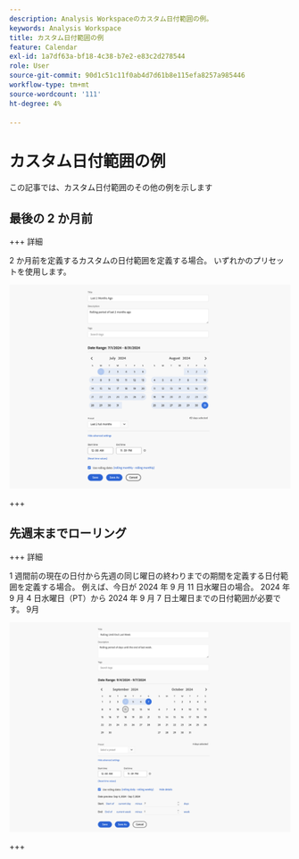 ```yaml
---
description: Analysis Workspaceのカスタム日付範囲の例。
keywords: Analysis Workspace
title: カスタム日付範囲の例
feature: Calendar
exl-id: 1a7df63a-bf18-4c38-b7e2-e83c2d278544
role: User
source-git-commit: 90d1c51c11f0ab4d7d61b8e115efa8257a985446
workflow-type: tm+mt
source-wordcount: '111'
ht-degree: 4%

---
```


# カスタム日付範囲の例

この記事では、カスタム日付範囲のその他の例を示します



## 最後の 2 か月前

+++ 詳細

2 か月前を定義するカスタムの日付範囲を定義する場合。 いずれかのプリセットを使用します。

![ 過去 2 か月前 ](assets/date-range-example-simple.png)

+++


## 先週末までローリング

+++ 詳細

1 週間前の現在の日付から先週の同じ曜日の終わりまでの期間を定義する日付範囲を定義する場合。 例えば、今日が 2024 年 9 月 11 日水曜日の場合。 2024 年 9 月 4 日水曜日（PT）から 2024 年 9 月 7 日土曜日までの日付範囲が必要です。 9月

![ 日付範囲の例 ](assets/date-range-example.png)

+++

<!--
## Example: Use a 7-day rolling date range

You can create a date range that specifies a 7-day rolling window that ends one week ago:

![](assets/create_date_range.png)

Use *`rolling daily`*.

* The Start settings would be *`current day minus 6 days`*.

* The End settings would be *`current day minus 7 days`*.

This date range can be a component that you drag onto any freeform table.
-->